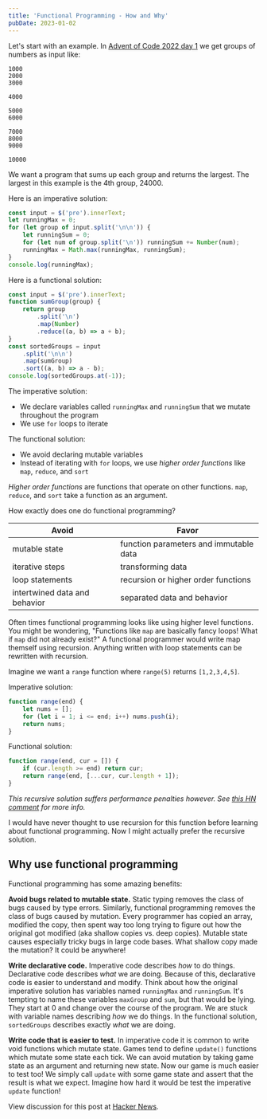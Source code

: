 ```yaml
---
title: 'Functional Programming - How and Why'
pubDate: 2023-01-02
---
```


Let's start with an example. In [Advent of Code 2022 day 1](https://adventofcode.com/2022/day/1) we get groups of numbers as input like:

```
1000
2000
3000

4000

5000
6000

7000
8000
9000

10000
```

We want a program that sums up each group and returns the largest. The largest in this example is the 4th group, 24000.

Here is an imperative solution:

```js
const input = $('pre').innerText;
let runningMax = 0;
for (let group of input.split('\n\n')) {
	let runningSum = 0;
	for (let num of group.split('\n')) runningSum += Number(num);
	runningMax = Math.max(runningMax, runningSum);
}
console.log(runningMax);
```

Here is a functional solution:

```js
const input = $('pre').innerText;
function sumGroup(group) {
	return group
		.split('\n')
		.map(Number)
		.reduce((a, b) => a + b);
}
const sortedGroups = input
	.split('\n\n')
	.map(sumGroup)
	.sort((a, b) => a - b);
console.log(sortedGroups.at(-1));
```

The imperative solution:

- We declare variables called `runningMax` and `runningSum` that we mutate throughout the program
- We use `for` loops to iterate

The functional solution:

- We avoid declaring mutable variables
- Instead of iterating with `for` loops, we use _higher order functions_ like `map`, `reduce`, and `sort`

_Higher order functions_ are functions that operate on other functions. `map`, `reduce`, and `sort` take a function as an argument.

How exactly does one do functional programming?

| Avoid                         | Favor                                  |
| ----------------------------- | -------------------------------------- |
| mutable state                 | function parameters and immutable data |
| iterative steps               | transforming data                      |
| loop statements               | recursion or higher order functions    |
| intertwined data and behavior | separated data and behavior            |

Often times functional programming looks like using higher level functions. You might be wondering, "Functions like `map` are basically fancy loops! What if `map` did not already exist?" A functional programmer would write map themself using recursion. Anything written with loop statements can be rewritten with recursion.

Imagine we want a `range` function where `range(5)` returns `[1,2,3,4,5]`.

Imperative solution:

```js
function range(end) {
	let nums = [];
	for (let i = 1; i <= end; i++) nums.push(i);
	return nums;
}
```

Functional solution:

```js
function range(end, cur = []) {
	if (cur.length >= end) return cur;
	return range(end, [...cur, cur.length + 1]);
}
```

_This recursive solution suffers performance penalties however. See [this HN comment](https://news.ycombinator.com/item?id=34214150#34215700) for more info._

I would have never thought to use recursion for this function before learning about functional programming. Now I might actually prefer the recursive solution.

## Why use functional programming

Functional programming has some amazing benefits:

**Avoid bugs related to mutable state.** Static typing removes the class of bugs caused by type errors. Similarly, functional programming removes the class of bugs caused by mutation. Every programmer has copied an array, modified the copy, then spent way too long trying to figure out how the original got modified (aka shallow copies vs. deep copies). Mutable state causes especially tricky bugs in large code bases. What shallow copy made the mutation? It could be anywhere!

**Write declarative code.** Imperative code describes _how_ to do things. Declarative code describes _what_ we are doing. Because of this, declarative code is easier to understand and modify. Think about how the original imperative solution has variables named `runningMax` and `runningSum`. It's tempting to name these variables `maxGroup` and `sum`, but that would be lying. They start at 0 and change over the course of the program. We are stuck with variable names describing _how_ we do things. In the functional solution, `sortedGroups` describes exactly _what_ we are doing.

**Write code that is easier to test.** In imperative code it is common to write void functions which mutate state. Games tend to define `update()` functions which mutate some state each tick. We can avoid mutation by taking game state as an argument and returning new state. Now our game is much easier to test too! We simply call `update` with some game state and assert that the result is what we expect. Imagine how hard it would be test the imperative `update` function!

View discussion for this post at [Hacker News](https://news.ycombinator.com/item?id=34214150).
